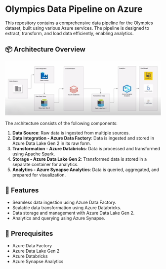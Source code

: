 # Olympics Data Pipeline on Azure

This repository contains a comprehensive data pipeline for the Olympics dataset, built using various Azure services. The pipeline is designed to extract, transform, and load data efficiently, enabling analytics.

## 📦 Architecture Overview

![Architecture Diagram](architecture.png)

The architecture consists of the following components:

1. **Data Source**: Raw data is ingested from multiple sources.
2. **Data Integration - Azure Data Factory**: Data is ingested and stored in Azure Data Lake Gen 2 in its raw form.
3. **Transformation - Azure Databricks**: Data is processed and transformed using Apache Spark.
4. **Storage - Azure Data Lake Gen 2**: Transformed data is stored in a separate container for analytics.
5. **Analytics - Azure Synapse Analytics**: Data is queried, aggregated, and prepared for visualization.

## 🚀 Features

- Seamless data ingestion using Azure Data Factory.
- Scalable data transformation using Azure Databricks.
- Data storage and management with Azure Data Lake Gen 2.
- Analytics and querying using Azure Synapse.


## 🔧 Prerequisites

- Azure Data Factory
- Azure Data Lake Gen 2
- Azure Databricks
- Azure Synapse Analytics

